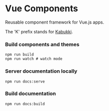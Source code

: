 # Vue Components

Reusable component framework for Vue.js apps.

The 'K' prefix stands for [Kabukki](https://github.com/kabukki).

### Build components and themes
```
npm run build
npm run watch # watch mode
```

### Server documentation locally
```
npm run docs:serve
```

### Build documentation
```
npm run docs:build
```
